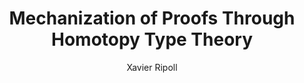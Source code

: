 ---
# Metadata
title: Mechanization of Proofs Through Homotopy Type Theory
author: Xavier Ripoll

# Document format
documentclass: report
toc: true
geometry:
- left=25mm
- right=30mm
- top=25mm
- bottom=30mm
- twoside
---
